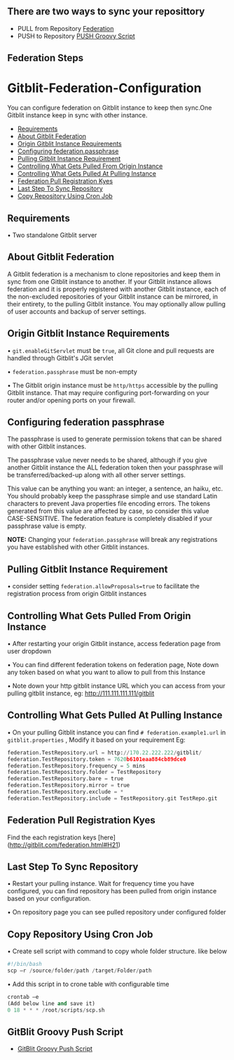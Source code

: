 
## There are two ways to sync your reposittory 
* PULL from Repository [Federation](#federation-steps)
* PUSH to Repository [PUSH Groovy Script](#gitblit-groovy-push-script)

## Federation Steps
# Gitblit-Federation-Configuration
You can configure federation on Gitblit instance to keep then sync.One Gitblit instance keep in sync with other instance.

* [Requirements](#requirements)
* [About Gitblit Federation](#about-gitblit-federation)
* [Origin Gitblit Instance Requirements](#origin-gitblit-instance-requirements)
* [Configuring federation.passphrase](#configuring-federation-passphrase)
* [Pulling Gitblit Instance Requirement](#pulling-gitblit-instance-requirement)
* [Controlling What Gets Pulled From Origin Instance](#controlling-what-gets-pulled-from-origin-instance)
* [Controlling What Gets Pulled At Pulling Instance](#controlling-what-gets-pulled-at-pulling-instance)
* [Federation Pull Registration Kyes](#federation-pull-registration-kyes)
* [Last Step To Sync Repository](#last-step-to-sync-repository)
* [Copy Repository Using Cron Job](#copy-repository-using-cron-job)
 
## Requirements
•	Two standalone Gitblit server

## About Gitblit Federation
A Gitblit federation is a mechanism to clone repositories and keep them in sync from one Gitblit instance to another. If your Gitblit instance allows federation and it is properly registered with another Gitblit instance, each of the non-excluded repositories of your Gitblit instance can be mirrored, in their entirety, to the pulling Gitblit instance. You may optionally allow pulling of user accounts and backup of server settings.


## Origin Gitblit Instance Requirements
•	`git.enableGitServlet` must be `true`, all Git clone and pull requests are handled through Gitblit's JGit servlet

•	`federation.passphrase` must be non-empty

•	The Gitblit origin instance must be `http/https` accessible by the pulling Gitblit instance. That may require configuring port-forwarding on your router and/or opening ports on your firewall.


## Configuring federation passphrase
The passphrase is used to generate permission tokens that can be shared with other Gitblit instances.

The passphrase value never needs to be shared, although if you give another Gitblit instance the ALL federation token then your passphrase will be transferred/backed-up along with all other server settings.

This value can be anything you want: an integer, a sentence, an haiku, etc. You should probably keep the passphrase simple and use standard Latin characters to prevent Java properties file encoding errors. The tokens generated from this value are affected by case, so consider this value CASE-SENSITIVE.
The federation feature is completely disabled if your passphrase value is empty.

**NOTE:**
Changing your `federation.passphrase` will break any registrations you have established with other Gitblit instances.

## Pulling Gitblit Instance Requirement
•	consider setting `federation.allowProposals=true` to facilitate the registration process from origin Gitblit instances

## Controlling What Gets Pulled From Origin Instance
•	After restarting your origin Gitblit instance, access federation page from user dropdown

•	You can find different federation tokens on federation page, Note down any token based on what you want to allow to pull from this Instance

•	Note down your http gitblit instance URL which you can access from your pulling gitblit instance, eg: http://111.111.111.111/gitblit


## Controlling What Gets Pulled At Pulling Instance
•	On your pulling Gitblit instance you can find `# federation.example1.url`  in `gitblit.properties` , Modify it based on your requirement
Eg:

```python
federation.TestRepository.url = http://170.22.222.222/gitblit/
federation.TestRepository.token = 7620b6101eaa884cb89dce0
federation.TestRepository.frequency = 5 mins
federation.TestRepository.folder = TestRepository
federation.TestRepository.bare = true
federation.TestRepository.mirror = true
federation.TestRepository.exclude = *
federation.TestRepository.include = TestRepository.git TestRepo.git
```

## Federation Pull Registration Kyes
 Find the each registration keys [here]  (http://gitblit.com/federation.html#H21)
 
 
## Last Step To Sync Repository
•	Restart your pulling instance. Wait for frequency time you have configured, you can find repository has been pulled from origin instance based on your configuration.

•	On repository page you can see pulled repository under configured folder


## Copy Repository Using Cron Job

•	Create sell script with command to copy whole folder structure. like below

```python
#!/bin/bash
scp –r /source/folder/path /target/Folder/path
```

•	Add this script in to crone table with configurable time

```python
crontab –e 
(Add below line and save it)
0 18 * * * /root/scripts/scp.sh
 ```

## GitBlit Groovy Push Script

* [GitBlit Groovy Push Script](https://github.com/ankit337/GitBlit-groovy-Pushhook)
